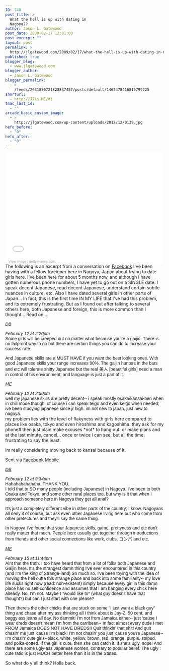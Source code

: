 ```yaml
---
ID: 748
post_title: >
  What the hell is up with dating in
  Nagoya??
author: Jason L. Gatewood
post_date: 2009-02-17 12:01:00
post_excerpt: ""
layout: post
permalink: >
  http://jlgatewood.com/2009/02/17/what-the-hell-is-up-with-dating-in-nagoya/
published: true
blogger_blog:
  - www.jlgatewood.com
blogger_author:
  - Jason L. Gatewood
blogger_permalink:
  - >
    /feeds/2631850721828837457/posts/default/1462478416815799225
shorturl:
  - http://J7is.ME/di
tmac_last_id:
  - ""
arcade_basic_custom_image:
  - >
    http://jlgatewood.com/wp-content/uploads/2012/12/0139.jpg
hefo_before:
  - "0"
hefo_after:
  - "0"
---
```

<div class="getty embed image" style="background-color: #fff; display: inline-block; font-family: 'Helvetica Neue',Helvetica,Arial,sans-serif; color: #a7a7a7; font-size: 11px; width: 100%; max-width: 507px;">
<div style="overflow: hidden; position: relative; height: 0; padding: 66.666667% 0 0 0; width: 100%;"><iframe style="display: inline-block; position: absolute; top: 0; left: 0; width: 100%; height: 100%;" src="//embed.gettyimages.com/embed/168191077?et=h1yzh9DpSZlXKom9bM-z8w&amp;viewMoreLink=on&amp;sig=Su_8RvR04IKrFxEeJrKJ5aNKrRwYK4JPE-cCQMBJxhM=" width="507" height="338" frameborder="0" scrolling="no"></iframe></div>
<p style="margin: 0;"></p>

<div style="padding: 0; margin: 0 0 0 10px; text-align: left;"><a style="color: #a7a7a7; text-decoration: none; font-weight: normal !important; border: none; display: inline-block;" href="http://www.gettyimages.com/detail/168191077" target="_blank">View image</a> | <a style="color: #a7a7a7; text-decoration: none; font-weight: normal !important; border: none; display: inline-block;" href="http://www.gettyimages.com" target="_blank">gettyimages.com</a></div>
</div>
The following is an excerpt from a conversation on <a href="http://www.facebook.com/profile.php?id=705890498">Facebook</a> I've been having with a fellow foreigner here in Nagoya, Japan about trying to date girls here. I've been here for about 5 months now, and although I have gotten numerous phone numbers, I have yet to go out on a SINGLE date. I speak decent Japanese, read decent Japanese, understand certain subtle nuances in culture, etc. Also I have dated several girls in other parts of Japan... In fact, this is the first time IN MY LIFE that I've had this problem, and its extremely frustrating. But as I found out after talking to several others here, both Japanese and foreign, this is more common than I thought... Read on....

<span style="font-style: italic; font-family: arial;">DB</span>
<div>
<div><span style="font-style: italic; font-family: arial;">February 12 at 2:20pm</span></div>
</div>
<span style="font-family: arial;">Some girls will be creeped out no matter what because you're a gaijin. There is no failproof way to go but there are certain things you can do to increase your success rate. </span>

<span style="font-family: arial;">And Japanese skills are a MUST HAVE if you want the best looking ones. With good Japanese skills your range increases 90%. The gaijin hunters in the bars and etc will tolerate shitty Japanese but the real 美人 [beautiful girls] need a man in control of his environment; and language is just a part of it.</span>
<div style="font-family: arial;"></div>
<div style="font-family: arial;">

<span style="font-style: italic;">ME</span>
<div style="font-style: italic;">
<div>February 12 at 2:50pm</div>
</div>
<div>
<div>well my japanese skills are pretty decent-- i speak mostly osaka/kansai-ben when in chill mode though. of course i can speak teigo and even keigo when needed; ive been studying japanese since jr high. im not new to japan, just new to nagoya.</div>
</div>
</div>
my problem lies with the level of flakyness with girls here compared to places like osaka, tokyo and even hiroshima and kagoshima. they ask for my phone# then just plain make excuses *not* to hang out. or make plans and at the last minute, cancel... once or twice i can see, but all the time. frustrating to say the least.

im really considering moving back to kansai because of it.
<div>Sent via <a href="http://www.facebook.com/mobile/">Facebook Mobile</a></div>
<div style="font-family: arial;"></div>
<div>

<span style="text-decoration: underline; font-style: italic; font-family: arial;">DB</span>
<div style="font-family: arial; font-style: italic;">
<div>February 12 at 9:34pm</div>
</div>
<div>
<div><span style="font-family: arial;">Hahahahahahaha. THANK YOU.</span></div>
</div>
</div>
<span style="font-family: arial;">I told that to SO many people (including Japanese) in Nagoya. I've been to both Osaka and Tokyo, and some other rural places too, but why is it that when I approach someone here in Nagoya they get all anal? </span>

<span style="font-family: arial;">It's just a completely different vibe in other parts of the country; I know. Nagoyans all deny it of course, but ask even other Japanese living here but who come from other prefectures and they'll say the same thing. </span>

<span style="font-family: arial;">In Nagoya I've found that your Japanese skills, game, prettyness and etc don't really matter that much. People here usually get together through introductions from friends and other social connections like work, clubs, コンパ and etc.</span>

<span style="text-decoration: underline; font-style: italic; font-family: arial;">ME</span>
<div style="font-family: arial; font-style: italic;">
<div>February 15 at 11:44pm</div>
</div>
<span style="font-family: arial;">Aint that the truth. I too have heard that from a lot of folks both Japanese and Gaijin here. It's the strangest damn thing I've ever encountered in this country (and I'm the king of Strange-land) So much so, I've been toying with the idea of moving the hell outta this strange place and back into some familiarity-- my love life sucks right now (read: non-existent) simply because every girl in this damn place has no self-confidence and assumes that I am banging every chick here already. No, I'm not. Maybe I *would like to* (what guy doesn't have that thought?) but can I just start with one please? </span>

<span style="font-family: arial;">Then there's the other chicks that are stuck on some "I just want a black guy" thing and chase after my ass thinking all I think about is Jay-Z, 50 cent, and baggy ass jeans all day. No dammit! I'm not from Jamaica either-- just 'cause I wear dreds doesn't mean I'm from the carribean-- In fact almost every dude I met FROM Jamaica DOES NOT HAVE DREDS!! Quit thinkin' that shit! And quit chasin' me just 'cause I'm black! I'm not chasin' you just 'cause you're Japanese-- I'm chasin' cute girls--black, white, yellow, brown, red, orange, purple, striped, and polka-dotted. If the girl is cute, then she can catch it. If she's ugly, nope! And there are some ugly-ass Japanese women, contrary to popular belief. The ugly : cute ratio is just MUCH better here than it is in the States. </span>

So what do y'all think? Holla back.